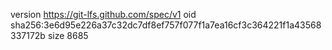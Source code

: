 version https://git-lfs.github.com/spec/v1
oid sha256:3e6d95e226a37c32dc7df8ef757f077f1a7ea16cf3c364221f1a43568337172b
size 8685
